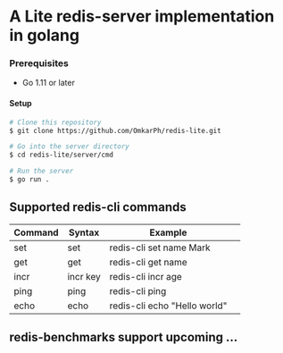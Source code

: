 
# A Lite redis-server implementation in golang

### Prerequisites

- Go 1.11 or later

#### Setup

```bash
# Clone this repository
$ git clone https://github.com/OmkarPh/redis-lite.git

# Go into the server directory
$ cd redis-lite/server/cmd

# Run the server
$ go run .
```

## Supported redis-cli commands

| Command 	| Syntax            	| Example                      	|   	|
|---------	|-------------------	|------------------------------	|---	|
| set     	| set <key> <value> 	| redis-cli set name Mark      	|   	|
| get     	| get <key>         	| redis-cli get name           	|   	|
| incr    	| incr key          	| redis-cli incr age           	|   	|
| ping    	| ping              	| redis-cli ping               	|   	|
| echo    	| echo <message>    	| redis-cli echo "Hello world" 	|   	|

## redis-benchmarks support upcoming ...

